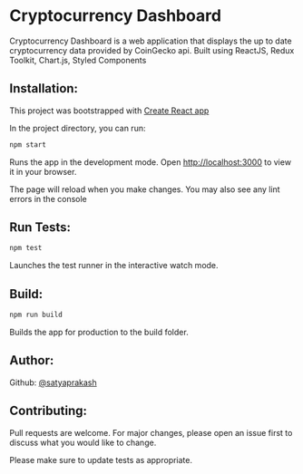 # Cryptocurrency Dashboard
Cryptocurrency Dashboard
is a web application that displays the up to date cryptocurrency data provided by CoinGecko api.
Built using ReactJS, Redux Toolkit, Chart.js, Styled Components


## Installation:
This project was bootstrapped with [Create React app]((https://create-react-app.dev/docs/getting-started/))

In the project directory, you can run:

```bash
npm start
```
Runs the app in the development mode.
Open [http://localhost:3000](http://localhost:3000) to view it in your browser.

The page will reload when you make changes.
You may also see any lint errors in the console


## Run Tests:
```bash
npm test
```
Launches the test runner in the interactive watch mode.

## Build:
```bash
npm run build
```
Builds the app for production to the build folder.


## Author:
Github: [@satyaprakash](https://github.com/Satya32-gif)


## Contributing:

Pull requests are welcome. For major changes, please open an issue first
to discuss what you would like to change.

Please make sure to update tests as appropriate.
